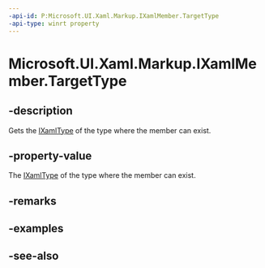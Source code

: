 ```yaml
---
-api-id: P:Microsoft.UI.Xaml.Markup.IXamlMember.TargetType
-api-type: winrt property
---
```


<!-- Property syntax
public Windows.UI.Xaml.Markup.IXamlType TargetType { get; }
-->

# Microsoft.UI.Xaml.Markup.IXamlMember.TargetType

## -description
Gets the [IXamlType](ixamltype.md) of the type where the member can exist.

## -property-value
The [IXamlType](ixamltype.md) of the type where the member can exist.

## -remarks

## -examples

## -see-also
